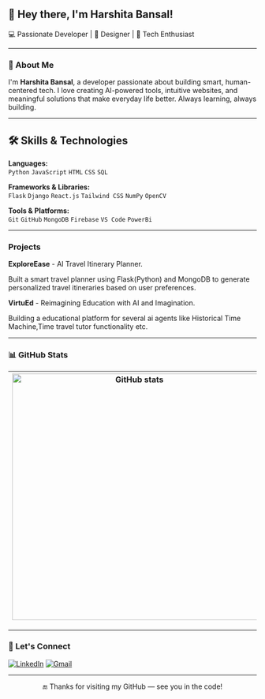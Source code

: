 

## 👋 Hey there, I'm Harshita Bansal!  

💻 Passionate Developer | 🎨 Designer | 🚀 Tech Enthusiast

---

### 🌟 About Me

I'm **Harshita Bansal**, a developer passionate about building smart, human-centered tech. I love creating AI-powered tools, intuitive websites, and meaningful solutions that make everyday life better. Always learning, always building.


---

## 🛠️ Skills & Technologies

**Languages:**  
`Python` `JavaScript` `HTML` `CSS` `SQL`

**Frameworks & Libraries:**  
`Flask` `Django` `React.js` `Tailwind CSS` `NumPy` `OpenCV` 

**Tools & Platforms:**  
`Git` `GitHub` `MongoDB` `Firebase`  `VS Code`   `PowerBi` 



---
### Projects

**ExploreEase** - AI  Travel Itinerary Planner.

 Built a smart travel planner using Flask(Python) and MongoDB to generate personalized travel itineraries based on user preferences.
 
**VirtuEd** - Reimagining Education with AI and Imagination.

Building a educational platform for several ai agents like Historical Time Machine,Time travel tutor functionality etc.


---
### 📊 GitHub Stats

| <img align="center" src="https://github-readme-stats.vercel.app/api?username=Harshitabansal123&show_icons=true&theme=radical" alt="GitHub stats" width="500"/> | <img align="center" src="https://github-readme-streak-stats.herokuapp.com/?user=YOUR_GITHUB_USERNAME&theme=radical" width="500" alt="GitHub streak" /> |
| ------------- | ------------- |

---

### 🔗 Let's Connect
[![LinkedIn](https://img.shields.io/badge/LinkedIn-%230A66C2.svg?style=for-the-badge&logo=linkedin&logoColor=white)](https://www.linkedin.com/in/harshita-bansal-29605b328/)
[![Gmail](https://img.shields.io/badge/Gmail-D14836?style=for-the-badge&logo=gmail&logoColor=white)](mailto:harshitaa9839@gmail.com)



---

<p align="center">🔚 Thanks for visiting my GitHub — see you in the code!

<!--
**Harshitabansal123/harshitabansal123** is a ✨ _special_ ✨ repository because its `README.md` (this file) appears on your GitHub profile.

Here are some ideas to get you started:

- 🔭 I’m currently working on ...
- 🌱 I’m currently learning ...
- 👯 I’m looking to collaborate on ...
- 🤔 I’m looking for help with ...
- 💬 Ask me about ...
- 📫 How to reach me: ...
- 😄 Pronouns: ...
- ⚡ Fun fact: ...
-->
